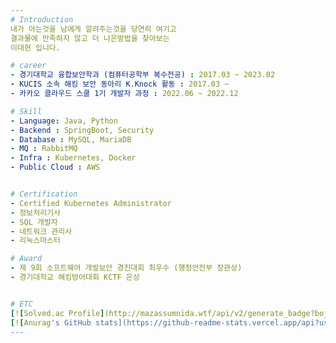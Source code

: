 ```yaml
---
# Introduction
내가 아는것을 남에게 알려주는것을 당연히 여기고  
결과물에 만족하지 않고 더 나은방법을 찾아보는
이대현 입니다.  

# career
- 경기대학교 융합보안학과 (컴퓨터공학부 복수전공) : 2017.03 ~ 2023.02
- KUCIS 소속 해킹 보안 동아리 K.Knock 활동 : 2017.03 ~ 
- 카카오 클라우드 스쿨 1기 개발자 과정 : 2022.06 ~ 2022.12

# Skill
- Language: Java, Python
- Backend : SpringBoot, Security
- Database : MySQL, MariaDB
- MQ : RabbitMQ
- Infra : Kubernetes, Docker
- Public Cloud : AWS


# Certification
- Certified Kubernetes Administrator
- 정보처리기사
- SQL 개발자
- 네트워크 관리사
- 리눅스마스터

# Award
- 제 9회 소프트웨어 개발보안 경진대회 최우수 (행정안전부 장관상)
- 경기대학교 해킹방어대회 KCTF 은상  


# ETC
[![Solved.ac Profile](http://mazassumnida.wtf/api/v2/generate_badge?boj=sdst74)](https://solved.ac/sdst74/)
[![Anurag's GitHub stats](https://github-readme-stats.vercel.app/api?username=CptBluebear)](https://github.com/CptBluebear)
---
```

